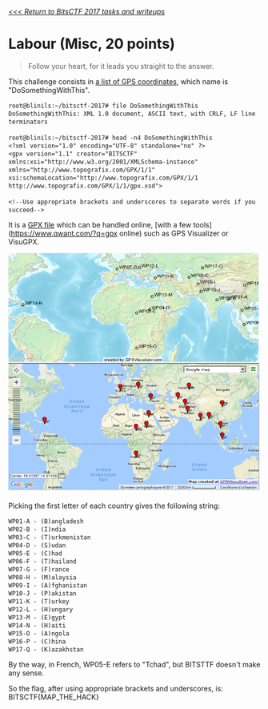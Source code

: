 _[<<< Return to BitsCTF 2017 tasks and writeups](/bitsctf-2017)_
# Labour (Misc, 20 points)

>Follow your heart, for it leads you straight to the answer.

This challenge consists in [a list of GPS coordinates](DoSomethingWithThis), which name is "DoSomethingWithThis".

```console
root@blinils:~/bitsctf-2017# file DoSomethingWithThis
DoSomethingWithThis: XML 1.0 document, ASCII text, with CRLF, LF line terminators

root@blinils:~/bitsctf-2017# head -n4 DoSomethingWithThis
<?xml version="1.0" encoding="UTF-8" standalone="no" ?>
<gpx version="1.1" creator="BITSCTF" xmlns:xsi="http://www.w3.org/2001/XMLSchema-instance" xmlns="http://www.topografix.com/GPX/1/1" xsi:schemaLocation="http://www.topografix.com/GPX/1/1 http://www.topografix.com/GPX/1/1/gpx.xsd">

<!--Use appropriate brackets and underscores to separate words if you succeed-->
```

It is a [GPX file](https://en.wikipedia.org/wiki/GPS_Exchange_Format) which can be handled online, [with a few tools](https://www.qwant.com/?q=gpx online) such as GPS Visualizer or VisuGPX.

![Our GPS data has been processed by GPS Visualizer](GPSVisualizer-map.png)

Picking the first letter of each country gives the following string:

```
WP01-A - (B)angladesh
WP02-B - (I)ndia
WP03-C - (T)urkmenistan
WP04-D - (S)udan
WP05-E - (C)had
WP06-F - (T)hailand
WP07-G - (F)rance
WP08-H - (M)alaysia
WP09-I - (A)fghanistan
WP10-J - (P)akistan
WP11-K - (T)urkey
WP12-L - (H)ungary
WP13-M - (E)gypt
WP14-N - (H)aiti
WP15-O - (A)ngola
WP16-P - (C)hina
WP17-Q - (K)azakhstan
```

By the way, in French, WP05-E refers to "Tchad", but BITSTTF doesn't make any sense.

So the flag, after using appropriate brackets and underscores, is: BITSCTF{MAP_THE_HACK}
